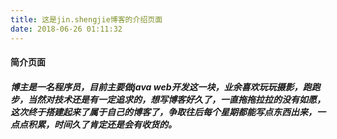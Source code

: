 ```yaml
---
title: 这是jin.shengjie博客的介绍页面
date: 2018-06-26 01:11:32
---
```


#### 简介页面

##### 博主是一名程序员，目前主要做java web开发这一块，业余喜欢玩玩摄影，跑跑步，当然对技术还是有一定追求的，想写博客好久了，一直拖拖拉拉的没有如愿，这次终于搭建起来了属于自己的博客了，争取往后每个星期都能写点东西出来，一点点积累，时间久了肯定还是会有收货的。
